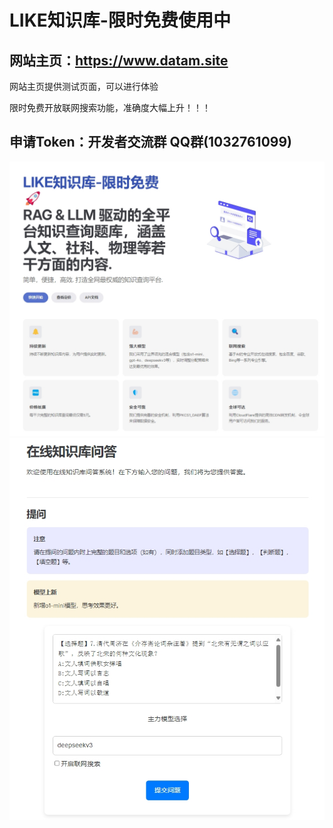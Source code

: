 # LIKE知识库-限时免费使用中

## 网站主页：https://www.datam.site

网站主页提供测试页面，可以进行体验

限时免费开放联网搜索功能，准确度大幅上升！！！

## 申请Token：开发者交流群 QQ群(1032761099)

![主页图片](/index.jpeg)
![测试图片](/api_test.jpeg)